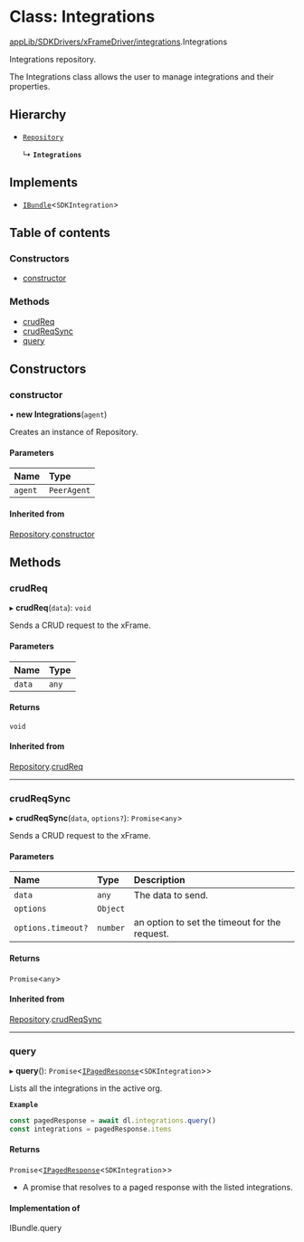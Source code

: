 # Class: Integrations

[appLib/SDKDrivers/xFrameDriver/integrations](../modules/appLib_SDKDrivers_xFrameDriver_integrations.md).Integrations

Integrations repository.

The Integrations class allows the user to manage integrations and their properties.

## Hierarchy

- [`Repository`](appLib_SDKDrivers_xFrameDriver_repository.Repository.md)

  ↳ **`Integrations`**

## Implements

- [`IBundle`](../interfaces/sdkApi_interfaces_bundles.IBundle.md)<`SDKIntegration`\>

## Table of contents

### Constructors

- [constructor](appLib_SDKDrivers_xFrameDriver_integrations.Integrations.md#constructor)

### Methods

- [crudReq](appLib_SDKDrivers_xFrameDriver_integrations.Integrations.md#crudreq)
- [crudReqSync](appLib_SDKDrivers_xFrameDriver_integrations.Integrations.md#crudreqsync)
- [query](appLib_SDKDrivers_xFrameDriver_integrations.Integrations.md#query)

## Constructors

### constructor

• **new Integrations**(`agent`)

Creates an instance of Repository.

#### Parameters

| Name | Type |
| :------ | :------ |
| `agent` | `PeerAgent` |

#### Inherited from

[Repository](appLib_SDKDrivers_xFrameDriver_repository.Repository.md).[constructor](appLib_SDKDrivers_xFrameDriver_repository.Repository.md#constructor)

## Methods

### crudReq

▸ **crudReq**(`data`): `void`

Sends a CRUD request to the xFrame.

#### Parameters

| Name | Type |
| :------ | :------ |
| `data` | `any` |

#### Returns

`void`

#### Inherited from

[Repository](appLib_SDKDrivers_xFrameDriver_repository.Repository.md).[crudReq](appLib_SDKDrivers_xFrameDriver_repository.Repository.md#crudreq)

___

### crudReqSync

▸ **crudReqSync**(`data`, `options?`): `Promise`<`any`\>

Sends a CRUD request to the xFrame.

#### Parameters

| Name | Type | Description |
| :------ | :------ | :------ |
| `data` | `any` | The data to send. |
| `options` | `Object` |  |
| `options.timeout?` | `number` | an option to set the timeout for the request. |

#### Returns

`Promise`<`any`\>

#### Inherited from

[Repository](appLib_SDKDrivers_xFrameDriver_repository.Repository.md).[crudReqSync](appLib_SDKDrivers_xFrameDriver_repository.Repository.md#crudreqsync)

___

### query

▸ **query**(): `Promise`<[`IPagedResponse`](../interfaces/sdkApi_interfaces_entities_iQuery.IPagedResponse.md)<`SDKIntegration`\>\>

Lists all the integrations in the active org.

**`Example`**

```ts
const pagedResponse = await dl.integrations.query()
const integrations = pagedResponse.items
```

#### Returns

`Promise`<[`IPagedResponse`](../interfaces/sdkApi_interfaces_entities_iQuery.IPagedResponse.md)<`SDKIntegration`\>\>

- A promise that resolves to a paged response with the listed integrations.

#### Implementation of

IBundle.query

